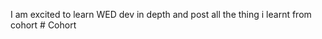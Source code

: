 I am excited to learn WED dev in depth and post all the thing i learnt from cohort
 
#   C o h o r t  
 